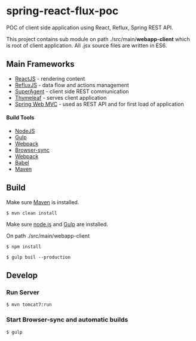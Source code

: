 # spring-react-flux-poc

POC of client side application using React, Reflux, Spring REST API.

This project contains sub module on path ./src/main/**webapp-client** which is root of client application. All .jsx source files are written in ES6.

## Main Frameworks

- [ReactJS](https://facebook.github.io/react/) - rendering content
- [RefluxJS](https://github.com/reflux/refluxjs) - data flow and actions management
- [SuperAgent](https://visionmedia.github.io/superagent/) - client side REST communication
- [Thymeleaf](http://www.thymeleaf.org/) - serves client application
- [Spring Web MVC](http://docs.spring.io/autorepo/docs/spring/4.2.x/spring-framework-reference/html/mvc.html) - used as REST API and for first load of application

#### Build Tools

- [NodeJS](https://nodejs.org/en/)
- [Gulp](http://gulpjs.com/)
- [Webpack](https://webpack.github.io/)
- [Browser-sync](http://www.browsersync.io/)
- [Webpack](https://webpack.github.io/)
- [Babel](https://babeljs.io/)
- [Maven](https://maven.apache.org/)

## Build

Make sure [Maven](https://maven.apache.org/) is installed.

```
$ mvn clean install
```

Make sure [node.js](https://nodejs.org) and [Gulp](http://gulpjs.com/) are installed.

On path ./src/main/webapp-client
```
$ npm install
```

```
$ gulp buil --production
```

## Develop

### Run Server

```
$ mvn tomcat7:run
```

### Start Browser-sync and automatic builds

```
$ gulp
```
